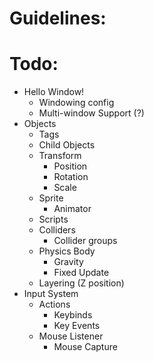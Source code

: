# Guidelines:


# Todo:
- Hello Window!
  - Windowing config
  - Multi-window Support (?)
- Objects
  - Tags
  - Child Objects
  - Transform
    - Position
    - Rotation
    - Scale
  - Sprite
    - Animator
  - Scripts
  - Colliders
    - Collider groups
  - Physics Body
    - Gravity
    - Fixed Update
  - Layering (Z position)
- Input System
  - Actions
    - Keybinds
    - Key Events
  - Mouse Listener
    - Mouse Capture